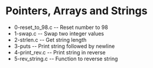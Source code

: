 # Pointers, Arrays and Strings
- 0-reset_to_98.c -- Reset number to 98
- 1-swap.c -- Swap two integer values
- 2-strlen.c -- Get string length
- 3-puts -- Print string followed by newline
- 4-print_rev.c -- Print string in reverse
- 5-rev_string.c -- Function to reverse string
